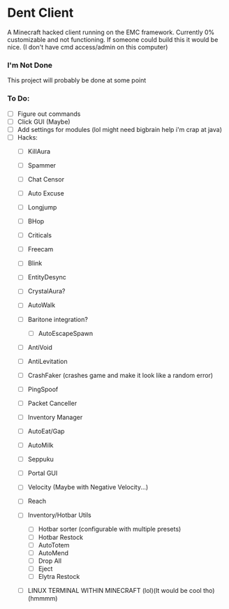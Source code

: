 # Dent Client
A Minecraft hacked client running on
the EMC framework. Currently 0% customizable and not functioning. If someone could build this it would be nice. (I don't have cmd access/admin on this computer)

### I'm Not Done
This project will probably be done at some point

### To Do:
- [ ] Figure out commands
- [ ] Click GUI (Maybe)
- [ ] Add settings for modules (lol might need bigbrain help i'm crap at java)
- [ ] Hacks:
	- [ ] KillAura
	- [ ] Spammer
	- [ ] Chat Censor
	- [ ] Auto Excuse
	- [ ] Longjump
	- [ ] BHop
	- [ ] Criticals
	- [ ] Freecam
	- [ ] Blink
	- [ ] EntityDesync
	- [ ] CrystalAura?
	- [ ] AutoWalk
	- [ ] Baritone integration?
		- [ ] AutoEscapeSpawn
	- [ ] AntiVoid
	- [ ] AntiLevitation
	- [ ] CrashFaker (crashes game and make it look like a random error)
	- [ ] PingSpoof
	- [ ] Packet Canceller
	- [ ] Inventory Manager
	- [ ] AutoEat/Gap
	- [ ] AutoMilk
	- [ ] Seppuku
	- [ ] Portal GUI
	- [ ] Velocity (Maybe with Negative Velocity...)
	- [ ] Reach
	- [ ] Inventory/Hotbar Utils
		- [ ] Hotbar sorter (configurable with multiple presets)
		- [ ] Hotbar Restock
		- [ ] AutoTotem
		- [ ] AutoMend
		- [ ] Drop All
		- [ ] Eject
		- [ ] Elytra Restock
	- [ ] LINUX TERMINAL WITHIN MINECRAFT (lol)(It would be cool tho)(hmmmm)
	 
	
